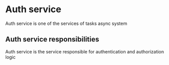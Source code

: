 # Auth service
Auth service is one of the services of tasks async system

## Auth service responsibilities
Auth service is the service responsible for authentication and authorization logic
